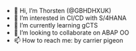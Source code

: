 - 👋 Hi, I’m Thorsten (@GBHDHXUK)
- 👀 I’m interested in CI/CD with S/4HANA
- 🌱 I’m currently learning gCTS
- 💞️ I’m looking to collaborate on ABAP OO
- 📫 How to reach me: by carrier pigeon

<!---
GBHDHXUK/GBHDHXUK is a ✨ special ✨ repository because its `README.md` (this file) appears on your GitHub profile.
You can click the Preview link to take a look at your changes.
--->
